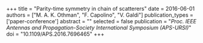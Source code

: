 +++
title = "Parity-time symmetry in chain of scatterers"
date = 2016-06-01
authors = ["M. A. K. Othman", "F. Capolino", "V. Galdi"]
publication_types = ['paper-conference']
abstract = ""
selected = false
publication = "*Proc. IEEE Antennas and Propagation-Society International Symposium (APS-URSI)*"
doi = "10.1109/APS.2016.7696465"
+++

